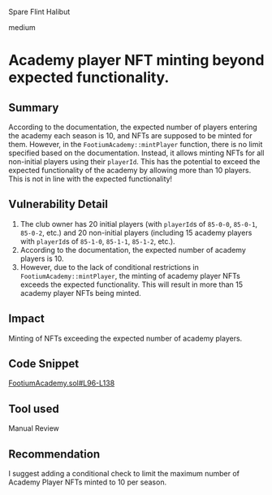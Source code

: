 Spare Flint Halibut

medium

# Academy player NFT minting beyond expected functionality.

## Summary

According to the documentation, the expected number of players entering the academy each season is 10, and NFTs are supposed to be minted for them. However, in the `FootiumAcademy::mintPlayer` function, there is no limit specified based on the documentation. Instead, it allows minting NFTs for all non-initial players using their `playerId`. This has the potential to exceed the expected functionality of the academy by allowing more than 10 players. This is not in line with the expected functionality!

## Vulnerability Detail

1. The club owner has 20 initial players (with `playerId`s of `85-0-0`, `85-0-1`, `85-0-2`, etc.) and 20 non-initial players (including 15 academy players with `playerId`s of `85-1-0`, `85-1-1`, `85-1-2`, etc.).
2. According to the documentation, the expected number of academy players is 10.
3. However, due to the lack of conditional restrictions in `FootiumAcademy::mintPlayer`, the minting of academy player NFTs exceeds the expected functionality. This will result in more than 15 academy player NFTs being minted.

## Impact

Minting of NFTs exceeding the expected number of academy players.

## Code Snippet

[FootiumAcademy.sol#L96-L138](https://github.com/sherlock-audit/2023-12-footium/blob/main/footium-eth-shareable/contracts/FootiumAcademy.sol#L96-L138)

## Tool used

Manual Review

## Recommendation

I suggest adding a conditional check to limit the maximum number of Academy Player NFTs minted to 10 per season.
